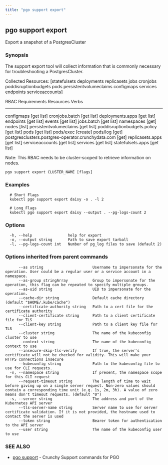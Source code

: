 ```yaml
---
title: "pgo support export"
---
```

## pgo support export

Export a snapshot of a PostgresCluster

### Synopsis


The support export tool will collect information that is commonly necessary for troubleshooting a
PostgresCluster.

Collected Resources: [statefulsets deployments replicasets jobs cronjobs poddisruptionbudgets pods persistentvolumeclaims configmaps services endpoints serviceaccounts]

RBAC Requirements
Resources                                           Verbs
---------                                           -----
configmaps                                          [get list]
cronjobs.batch                                      [get list]
deployments.apps                                    [get list]
endpoints                                           [get list]
events                                              [get list]
jobs.batch                                          [get list]
namespaces                                          [get]
nodes                                               [list]
persistentvolumeclaims                              [get list]
poddisruptionbudgets.policy                         [get list]
pods                                                [get list]
pods/exec                                           [create]
pods/log                                            [get]
postgresclusters.postgres-operator.crunchydata.com  [get]
replicasets.apps                                    [get list]
serviceaccounts                                     [get list]
services                                            [get list]
statefulsets.apps                                   [get list]

Note: This RBAC needs to be cluster-scoped to retrieve information on nodes.

```
pgo support export CLUSTER_NAME [flags]
```

### Examples

```
  # Short Flags
  kubectl pgo support export daisy -o . -l 2
  
  # Long Flags
  kubectl pgo support export daisy --output . --pg-logs-count 2
```

### Options

```
  -h, --help                help for export
  -o, --output string       Path to save export tarball
  -l, --pg-logs-count int   Number of pg_log files to save (default 2)
```

### Options inherited from parent commands

```
      --as string                      Username to impersonate for the operation. User could be a regular user or a service account in a namespace.
      --as-group stringArray           Group to impersonate for the operation, this flag can be repeated to specify multiple groups.
      --as-uid string                  UID to impersonate for the operation.
      --cache-dir string               Default cache directory (default "$HOME/.kube/cache")
      --certificate-authority string   Path to a cert file for the certificate authority
      --client-certificate string      Path to a client certificate file for TLS
      --client-key string              Path to a client key file for TLS
      --cluster string                 The name of the kubeconfig cluster to use
      --context string                 The name of the kubeconfig context to use
      --insecure-skip-tls-verify       If true, the server's certificate will not be checked for validity. This will make your HTTPS connections insecure
      --kubeconfig string              Path to the kubeconfig file to use for CLI requests.
  -n, --namespace string               If present, the namespace scope for this CLI request
      --request-timeout string         The length of time to wait before giving up on a single server request. Non-zero values should contain a corresponding time unit (e.g. 1s, 2m, 3h). A value of zero means don't timeout requests. (default "0")
  -s, --server string                  The address and port of the Kubernetes API server
      --tls-server-name string         Server name to use for server certificate validation. If it is not provided, the hostname used to contact the server is used
      --token string                   Bearer token for authentication to the API server
      --user string                    The name of the kubeconfig user to use
```

### SEE ALSO

* [pgo support](/reference/pgo_support/)	 - Crunchy Support commands for PGO

